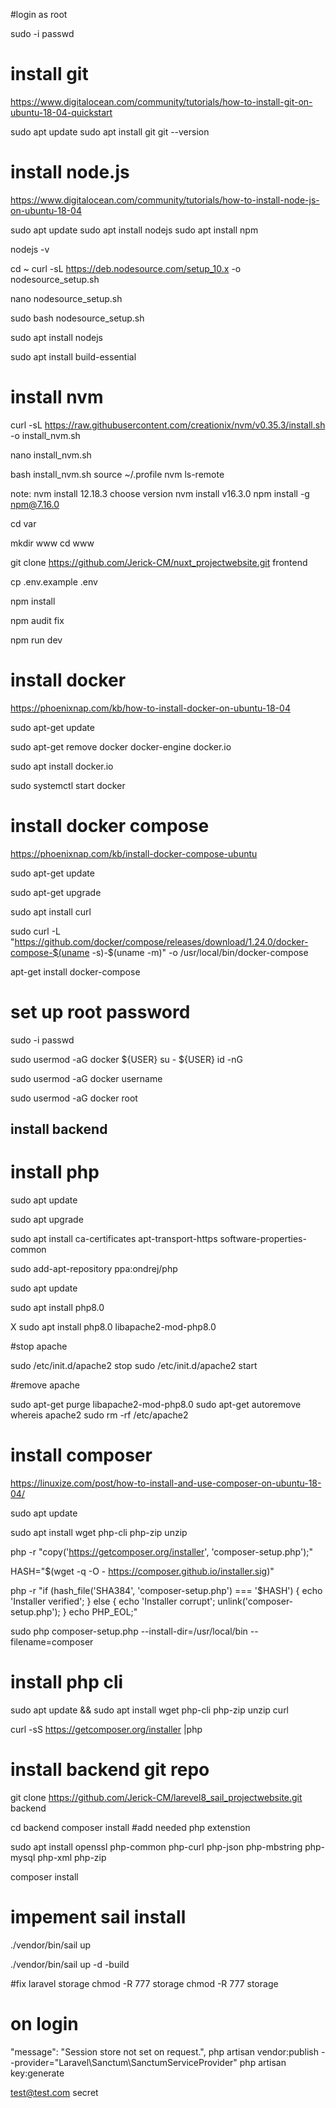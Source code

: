 #login as root 

sudo -i 
passwd

# install git 

https://www.digitalocean.com/community/tutorials/how-to-install-git-on-ubuntu-18-04-quickstart

sudo apt update
sudo apt install git
git --version

# install node.js
https://www.digitalocean.com/community/tutorials/how-to-install-node-js-on-ubuntu-18-04


sudo apt update
sudo apt install nodejs
sudo apt install npm

nodejs -v

cd ~
curl -sL https://deb.nodesource.com/setup_10.x -o nodesource_setup.sh

nano nodesource_setup.sh

sudo bash nodesource_setup.sh

sudo apt install nodejs

sudo apt install build-essential

# install nvm 

curl -sL https://raw.githubusercontent.com/creationix/nvm/v0.35.3/install.sh -o install_nvm.sh

nano install_nvm.sh

bash install_nvm.sh
source ~/.profile
nvm ls-remote

note: nvm install 12.18.3 choose version
nvm install v16.3.0
npm install -g npm@7.16.0

cd var

mkdir www
cd www

git clone https://github.com/Jerick-CM/nuxt_projectwebsite.git frontend 

cp .env.example .env 

npm install

npm audit fix

npm run dev


# install docker


https://phoenixnap.com/kb/how-to-install-docker-on-ubuntu-18-04


sudo apt-get update

sudo apt-get remove docker docker-engine docker.io

sudo apt install docker.io

sudo systemctl start docker

# install docker compose
https://phoenixnap.com/kb/install-docker-compose-ubuntu

sudo apt-get update

sudo apt-get upgrade

sudo apt install curl

sudo curl -L "https://github.com/docker/compose/releases/download/1.24.0/docker-compose-$(uname -s)-$(uname -m)" -o /usr/local/bin/docker-compose


apt-get install docker-compose


# set up root password 
sudo -i 
passwd

sudo usermod -aG docker ${USER}
su - ${USER}
id -nG

sudo usermod -aG docker username

sudo usermod -aG docker root

## install backend 

# install php

sudo apt update

sudo apt upgrade

sudo apt install  ca-certificates apt-transport-https software-properties-common

sudo add-apt-repository ppa:ondrej/php


sudo apt update

sudo apt install php8.0 

X sudo apt install php8.0 libapache2-mod-php8.0 


#stop apache 


sudo /etc/init.d/apache2 stop
sudo  /etc/init.d/apache2 start

#remove apache 

sudo apt-get purge libapache2-mod-php8.0
sudo apt-get autoremove
whereis apache2
sudo rm -rf /etc/apache2

# install composer
https://linuxize.com/post/how-to-install-and-use-composer-on-ubuntu-18-04/


sudo apt update

sudo apt install wget php-cli php-zip unzip

php -r "copy('https://getcomposer.org/installer', 'composer-setup.php');"

HASH="$(wget -q -O - https://composer.github.io/installer.sig)"

php -r "if (hash_file('SHA384', 'composer-setup.php') === '$HASH') { echo 'Installer verified'; } else { echo 'Installer corrupt'; unlink('composer-setup.php'); } echo PHP_EOL;"

sudo php composer-setup.php --install-dir=/usr/local/bin --filename=composer

# install php cli

sudo apt update && sudo apt install wget php-cli php-zip unzip curl

curl -sS https://getcomposer.org/installer |php

# install backend git repo

git clone https://github.com/Jerick-CM/larevel8_sail_projectwebsite.git backend

cd backend
composer install 
#add needed php extenstion 

sudo apt install openssl php-common php-curl php-json php-mbstring php-mysql php-xml php-zip

composer install
# impement sail install


./vendor/bin/sail up 


./vendor/bin/sail up -d -build


#fix laravel storage
chmod -R 777 storage 
chmod -R 777 storage


# on login

 "message": "Session store not set on request.",
php artisan vendor:publish --provider="Laravel\Sanctum\SanctumServiceProvider"
php artisan key:generate 

test@test.com
secret

